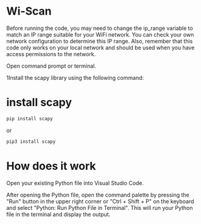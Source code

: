 # Wi-Scan 
Before running the code, you may need to change the ip_range variable to match an IP range suitable for your WiFi network. You can check your own network configuration to determine this IP range. Also, remember that this code only works on your local network and should be used when you have access permissions to the network.

Open command prompt or terminal.

1Install the scapy library using the following command:
# install scapy
```bash
pip install scapy 
```
or 
```bash
pip3 install scapy
```
# How does it work
Open your existing Python file into Visual Studio Code.

After opening the Python file, open the command palette by pressing the "Run" button in the upper right corner or "Ctrl + Shift + P" on the keyboard and select "Python: Run Python File in Terminal".
This will run your Python file in the terminal and display the output.

